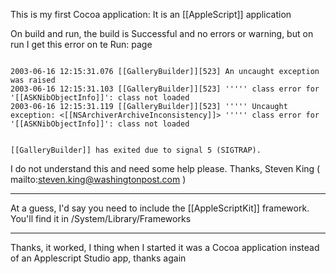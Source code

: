 This is my first Cocoa application:
It is an [[AppleScript]] application

On build and run, the build is Successful and no errors or warning, but on run I get this error on te Run: page

<code>
2003-06-16 12:15:31.076 [[GalleryBuilder]][523] An uncaught exception was raised
2003-06-16 12:15:31.103 [[GalleryBuilder]][523] ''''' class error for '[[ASKNibObjectInfo]]': class not loaded
2003-06-16 12:15:31.119 [[GalleryBuilder]][523] ''''' Uncaught exception: <[[NSArchiverArchiveInconsistency]]> ''''' class error for '[[ASKNibObjectInfo]]': class not loaded

[[GalleryBuilder]] has exited due to signal 5 (SIGTRAP).
</code>

I do not understand this and need some help please. 
Thanks,
Steven King
( mailto:steven.king@washingtonpost.com )

----
At a guess, I'd say you need to include the [[AppleScriptKit]] framework. You'll find it in /System/Library/Frameworks

----
Thanks, it worked, I thing when I started it was a Cocoa application instead of an Applescript Studio app, thanks again